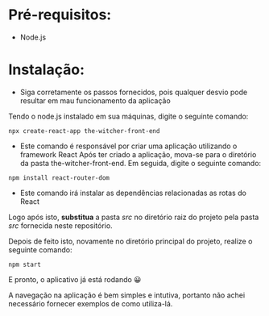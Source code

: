 # Pré-requisitos:

* Node.js
  
# Instalação:

- Siga corretamente os passos fornecidos, pois qualquer desvio pode resultar em mau funcionamento da aplicação

Tendo o node.js instalado em sua máquinas, digite o seguinte comando:

```
npx create-react-app the-witcher-front-end
```
- Este comando é responsável por criar uma aplicação utilizando o framework React
Após ter criado a aplicação, mova-se para o diretório da pasta the-witcher-front-end. Em seguida, digite o seguinte comando:
```
npm install react-router-dom
```
- Este comando irá instalar as dependências relacionadas as rotas do React

Logo após isto, **substitua** a pasta *src* no diretório raiz do projeto pela pasta *src* fornecida neste repositório.


Depois de feito isto, novamente no diretório principal do projeto, realize o seguinte comando:
```
npm start
```
E pronto, o aplicativo já está rodando 😀

A navegação na aplicação é bem simples e intutiva, portanto não achei necessário fornecer exemplos de como utiliza-lá.

